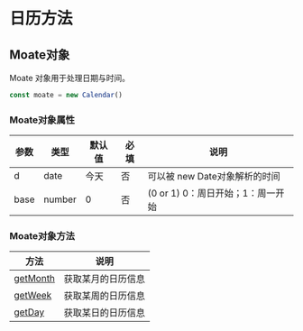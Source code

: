 # 日历方法


## Moate对象
Moate 对象用于处理日期与时间。
```javascript
const moate = new Calendar()
```


### Moate对象属性
参数   | 类型   | 默认值 | 必填| 说明
---    | ---   | ---    | --- | ---
d   | date | 今天     | 否  | 可以被 new Date对象解析的时间
base | number | 0 | 否 | (0 or 1) 0：周日开始；1：周一开始

### Moate对象方法
方法 | 说明
---  | ---
[getMonth](./getMonth.md) | 获取某月的日历信息
[getWeek](./getWeek.md) | 获取某周的日历信息
[getDay](./getDay.md) | 获取某日的日历信息